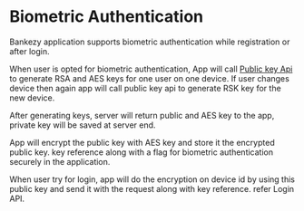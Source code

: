 # Biometric Authentication

Bankezy application supports biometric authentication while registration or after login.

When user is opted for biometric authentication, App will call [Public key Api](public-key-api.md) to generate RSA and AES keys for one user on one device. If user changes device then again app will call public key api to generate RSK key for the new device.

After generating keys, server will return public and AES key to the app, private key will be saved at server end.

App will encrypt the public key with AES key and store it the encrypted public key. key reference along with a flag for biometric authentication securely in the application.

When user try for login, app will do the encryption on device id by using this public key and send it with the request along with key reference. refer Login API.
